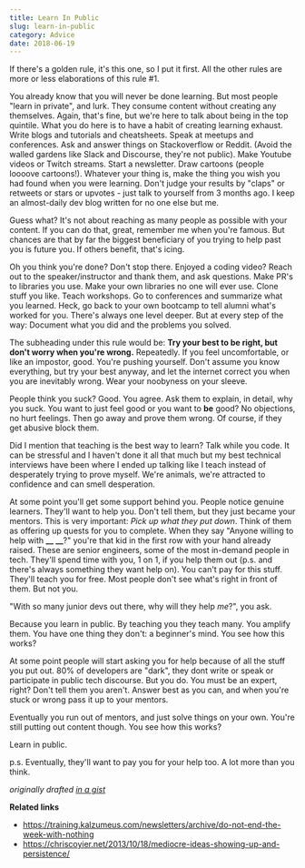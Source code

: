```yaml
---
title: Learn In Public
slug: learn-in-public
category: Advice
date: 2018-06-19
---
```


If there's a golden rule, it's this one, so I put it first. All the other rules are more or less elaborations of this rule #1.

You already know that you will never be done learning. But most people "learn in private", and lurk. They consume content without creating any themselves. Again, that's fine, but we're here to talk about being in the top quintile. What you do here is to have a habit of creating learning exhaust. Write blogs and tutorials and cheatsheets. Speak at meetups and conferences. Ask and answer things on Stackoverflow or Reddit. (Avoid the walled gardens like Slack and Discourse, they're not public). Make Youtube videos or Twitch streams. Start a newsletter. Draw cartoons (people loooove cartoons!). Whatever your thing is, make the thing you wish you had found when you were learning. Don't judge your results by "claps" or retweets or stars or upvotes - just talk to yourself from 3 months ago. I keep an almost-daily dev blog written for no one else but me.

Guess what? It's not about reaching as many people as possible with your content. If you can do that, great, remember me when you're famous. But chances are that by far the biggest beneficiary of you trying to help past you is future you. If others benefit, that's icing.

Oh you think you're done? Don't stop there. Enjoyed a coding video? Reach out to the speaker/instructor and thank them, and ask questions. Make PR's to libraries you use. Make your own libraries no one will ever use. Clone stuff you like. Teach workshops. Go to conferences and summarize what you learned. Heck, go back to your own bootcamp to tell alumni what's worked for you. There's always one level deeper. But at every step of the way: Document what you did and the problems you solved.

The subheading under this rule would be: **Try your best to be right, but don't worry when you're wrong.** Repeatedly. If you feel uncomfortable, or like an impostor, good. You're pushing yourself. Don't assume you know everything, but try your best anyway, and let the internet correct you when you are inevitably wrong. Wear your noobyness on your sleeve.

People think you suck? Good. You agree. Ask them to explain, in detail, why you suck. You want to just feel good or you want to **be** good? No objections, no hurt feelings. Then go away and prove them wrong. Of course, if they get abusive block them.

Did I mention that teaching is the best way to learn? Talk while you code. It can be stressful and I haven't done it all that much but my best technical interviews have been where I ended up talking like I teach instead of desperately trying to prove myself. We're animals, we're attracted to confidence and can smell desperation.

At some point you'll get some support behind you. People notice genuine learners. They'll want to help you. Don't tell them, but they just became your mentors. This is very important: _Pick up what they put down_. Think of them as offering up quests for you to complete. When they say "Anyone willing to help with **\_\_** **\_\_**?" you're that kid in the first row with your hand already raised. These are senior engineers, some of the most in-demand people in tech. They'll spend time with you, 1 on 1, if you help them out (p.s. and there's always something they want help on). You can't pay for this stuff. They'll teach you for free. Most people don't see what's right in front of them. But not you.

"With so many junior devs out there, why will they help _me_?", you ask.

Because you learn in public. By teaching you they teach many. You amplify them. You have one thing they don't: a beginner's mind. You see how this works?

At some point people will start asking you for help because of all the stuff you put out. 80% of developers are "dark", they dont write or speak or participate in public tech discourse. But you do. You must be an expert, right? Don't tell them you aren't. Answer best as you can, and when you're stuck or wrong pass it up to your mentors.

Eventually you run out of mentors, and just solve things on your own. You're still putting out content though. You see how this works?

Learn in public.

p.s. Eventually, they'll want to pay you for your help too. A lot more than you think.

_originally drafted [in a gist](https://gist.github.com/sw-yx/9720bd4a30606ca3ffb8d407113c0fe5)_

**Related links**

- https://training.kalzumeus.com/newsletters/archive/do-not-end-the-week-with-nothing
- https://chriscoyier.net/2013/10/18/mediocre-ideas-showing-up-and-persistence/
